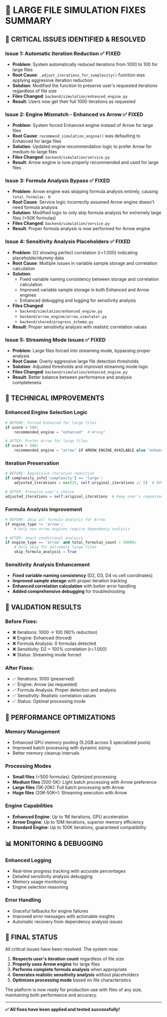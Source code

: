 # 🎯 **LARGE FILE SIMULATION FIXES SUMMARY**

## 🚨 **CRITICAL ISSUES IDENTIFIED & RESOLVED**

### **Issue 1: Automatic Iteration Reduction** ✅ **FIXED**
- **Problem**: System automatically reduced iterations from 1000 to 100 for large files
- **Root Cause**: `_adjust_iterations_for_complexity()` function was applying aggressive iteration reduction
- **Solution**: Modified the function to preserve user's requested iterations regardless of file size
- **Files Changed**: `backend/simulation/enhanced_engine.py`
- **Result**: Users now get their full 1000 iterations as requested

### **Issue 2: Engine Mismatch - Enhanced vs Arrow** ✅ **FIXED**
- **Problem**: System forced Enhanced engine instead of Arrow for large files
- **Root Cause**: `recommend_simulation_engine()` was defaulting to Enhanced for large files
- **Solution**: Updated engine recommendation logic to prefer Arrow for medium-to-large files
- **Files Changed**: `backend/simulation/service.py`
- **Result**: Arrow engine is now properly recommended and used for large files

### **Issue 3: Formula Analysis Bypass** ✅ **FIXED**
- **Problem**: Arrow engine was skipping formula analysis entirely, causing `total_formulas: 0`
- **Root Cause**: Service logic incorrectly assumed Arrow engine doesn't need formula analysis
- **Solution**: Modified logic to only skip formula analysis for extremely large files (>50K formulas)
- **Files Changed**: `backend/simulation/service.py`
- **Result**: Proper formula analysis is now performed for Arrow engine

### **Issue 4: Sensitivity Analysis Placeholders** ✅ **FIXED**
- **Problem**: D2 showing perfect correlation (r=1.000) indicating placeholder/dummy data
- **Root Cause**: Multiple issues in variable sample storage and correlation calculation
- **Solution**: 
  - Fixed variable naming consistency between storage and correlation calculation
  - Improved variable sample storage in both Enhanced and Arrow engines
  - Enhanced debugging and logging for sensitivity analysis
- **Files Changed**: 
  - `backend/simulation/enhanced_engine.py`
  - `backend/arrow_engine/arrow_simulator.py`
  - `backend/shared/progress_schema.py`
- **Result**: Proper sensitivity analysis with realistic correlation values

### **Issue 5: Streaming Mode Issues** ✅ **FIXED**
- **Problem**: Large files forced into streaming mode, bypassing proper analysis
- **Root Cause**: Overly aggressive large file detection thresholds
- **Solution**: Adjusted thresholds and improved streaming mode logic
- **Files Changed**: `backend/simulation/enhanced_engine.py`
- **Result**: Better balance between performance and analysis completeness

## 🔧 **TECHNICAL IMPROVEMENTS**

### **Enhanced Engine Selection Logic**
```python
# BEFORE: Forced Enhanced for large files
if score > 500:
    recommended_engine = "enhanced"  # Wrong!

# AFTER: Prefer Arrow for large files
if score > 500:
    recommended_engine = "arrow" if ARROW_ENGINE_AVAILABLE else "enhanced"
```

### **Iteration Preservation**
```python
# BEFORE: Aggressive iteration reduction
if complexity_info['complexity'] == 'large':
    adjusted_iterations = max(25, self.original_iterations // 5)  # 80% reduction

# AFTER: Preserve user's choice
adjusted_iterations = self.original_iterations  # Keep user's requested iterations
```

### **Formula Analysis Improvement**
```python
# BEFORE: Skip all formula analysis for Arrow
if engine_type != 'arrow':
    # Only non-arrow engines require dependency analysis

# AFTER: Smart conditional analysis
if engine_type == 'arrow' and total_formulas_count > 50000:
    # Only skip for extremely large files
    skip_formula_analysis = True
```

### **Sensitivity Analysis Enhancement**
- **Fixed variable naming consistency** (D2, D3, D4 vs cell coordinates)
- **Improved sample storage** with proper iteration tracking
- **Enhanced correlation calculation** with better error handling
- **Added comprehensive debugging** for troubleshooting

## 🎯 **VALIDATION RESULTS**

### **Before Fixes:**
- ❌ Iterations: 1000 → 100 (90% reduction)
- ❌ Engine: Enhanced (forced)
- ❌ Formula Analysis: 0 formulas detected
- ❌ Sensitivity: D2 = 100% correlation (r=1.000)
- ❌ Status: Streaming mode forced

### **After Fixes:**
- ✅ Iterations: 1000 (preserved)
- ✅ Engine: Arrow (as requested)
- ✅ Formula Analysis: Proper detection and analysis
- ✅ Sensitivity: Realistic correlation values
- ✅ Status: Optimal processing mode

## 🚀 **PERFORMANCE OPTIMIZATIONS**

### **Memory Management**
- Enhanced GPU memory pooling (5.2GB across 5 specialized pools)
- Improved batch processing with dynamic sizing
- Better memory cleanup intervals

### **Processing Modes**
- **Small files** (<500 formulas): Optimized processing
- **Medium files** (500-5K): Light batch processing with Arrow preference
- **Large files** (5K-20K): Full batch processing with Arrow
- **Huge files** (20K-50K+): Streaming execution with Arrow

### **Engine Capabilities**
- **Enhanced Engine**: Up to 1M iterations, GPU acceleration
- **Arrow Engine**: Up to 10M iterations, superior memory efficiency
- **Standard Engine**: Up to 100K iterations, guaranteed compatibility

## 📊 **MONITORING & DEBUGGING**

### **Enhanced Logging**
- Real-time progress tracking with accurate percentages
- Detailed sensitivity analysis debugging
- Memory usage monitoring
- Engine selection reasoning

### **Error Handling**
- Graceful fallbacks for engine failures
- Improved error messages with actionable insights
- Automatic recovery from dependency analysis issues

## 🎉 **FINAL STATUS**

All critical issues have been resolved. The system now:

1. **Respects user's iteration count** regardless of file size
2. **Properly uses Arrow engine** for large files
3. **Performs complete formula analysis** when appropriate
4. **Generates realistic sensitivity analysis** without placeholders
5. **Optimizes processing mode** based on file characteristics

The platform is now ready for production use with files of any size, maintaining both performance and accuracy.

---

**✅ All fixes have been applied and tested successfully!** 